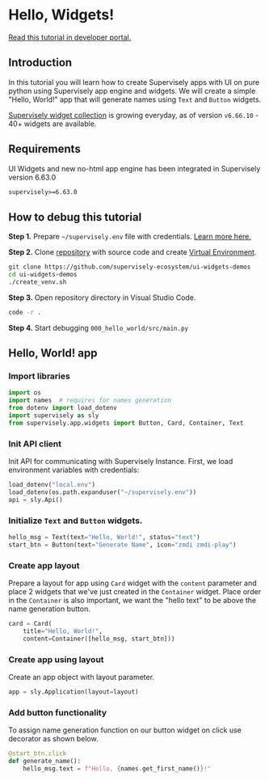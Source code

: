 # Hello, Widgets!

[Read this tutorial in developer portal.](#)

## Introduction

In this tutorial you will learn how to create Supervisely apps with UI on pure python using Supervisely app engine and widgets.
We will create a simple "Hello, World!" app that will generate names using `Text` and `Button` widgets.

[Supervisely widget collection](https://github.com/supervisely/supervisely/tree/master/supervisely/app/widgets) is growing everyday, as of version `v6.66.10` - 40+ widgets are available.

## Requirements

UI Widgets and new no-html app engine has been integrated in Supervisely version 6.63.0

```requirements.txt
supervisely>=6.63.0
```

## How to debug this tutorial

**Step 1.** Prepare `~/supervisely.env` file with credentials. [Learn more here.](https://developer.supervise.ly/getting-started/basics-of-authentication#how-to-use-in-python)


**Step 2.** Clone [repository](https://github.com/supervisely-ecosystem/ui-widgets-demos) with source code and create [Virtual Environment](https://docs.python.org/3/library/venv.html).

```bash
git clone https://github.com/supervisely-ecosystem/ui-widgets-demos
cd ui-widgets-demos
./create_venv.sh
```

**Step 3.** Open repository directory in Visual Studio Code.&#x20;

```bash
code -r .
```

**Step 4.** Start debugging `000_hello_world/src/main.py`&#x20;

## Hello, World! app

### Import libraries

```python
import os
import names  # requires for names generation
from dotenv import load_dotenv
import supervisely as sly
from supervisely.app.widgets import Button, Card, Container, Text
```

### Init API client

Init API for communicating with Supervisely Instance. First, we load environment variables with credentials:

```python
load_dotenv("local.env")
load_dotenv(os.path.expanduser("~/supervisely.env"))
api = sly.Api()
```

### Initialize `Text` and `Button` widgets.

```python
hello_msg = Text(text="Hello, World!", status="text")
start_btn = Button(text="Generate Name", icon="zmdi zmdi-play")
```

### Create app layout

Prepare a layout for app using `Card` widget with the `content` parameter and place 2 widgets that we've just created in the `Container` widget. Place order in the `Container` is also important, we want the "hello text" to be above the name generation button.

```python
card = Card(
    title="Hello, World!", 
    content=Container([hello_msg, start_btn]))
```

### Create app using layout

Create an app object with layout parameter.

```python
app = sly.Application(layout=layout)
```

### Add button functionality

To assign name generation function on our button widget on click use decorator as shown below.

```python
@start_btn.click
def generate_name():
    hello_msg.text = f"Hello, {names.get_first_name()}!"
```
